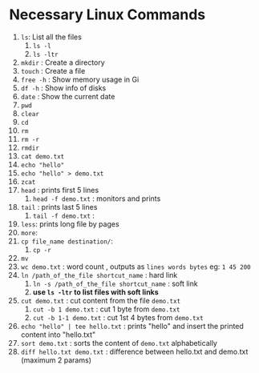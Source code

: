# Necessary Linux Commands

1. `ls`: List all the files
   1. `ls -l`
   2. `ls -ltr`
2. `mkdir` : Create a directory
3. `touch` : Create a file
4. `free -h` : Show memory usage in Gi
5. `df -h` : Show info of disks
6. `date` : Show the current date
7. `pwd`
8. `clear`
9.  `cd`
10. `rm`
11. `rm -r`
12. `rmdir`
13. `cat demo.txt`
14. `echo "hello"`
15. `echo "hello" > demo.txt`
16. `zcat`
17.  `head` : prints first 5 lines
     1. `head -f demo.txt` : monitors and prints
18.  `tail` : prints last 5 lines
     1. `tail -f demo.txt` :
19. `less`: prints long file by pages
20. `more`:
21. `cp file_name destination/`:
    1.  `cp -r `
22. `mv`
23. `wc demo.txt` : word count , outputs as `lines words bytes` eg: `1 45 200`
24. `ln /path_of_the_file shortcut_name` : hard link
    1. `ln -s /path_of_the_file shortcut_name` : soft link 
    2. **use `ls -ltr` to list files with soft links**
25. `cut demo.txt` : cut content from the file `demo.txt`
    1.  `cut -b 1 demo.txt` : cut 1 byte from `demo.txt`
    2.  `cut -b 1-1 demo.txt` : cut 1st 4 bytes from `demo.txt`
26. `echo "hello" | tee hello.txt` : prints "hello" and insert the printed content into "hello.txt"
27. `sort demo.txt` : sorts the content of `demo.txt` alphabetically
28. `diff hello.txt demo.txt` : difference between hello.txt and demo.txt (maximum 2 params)
 